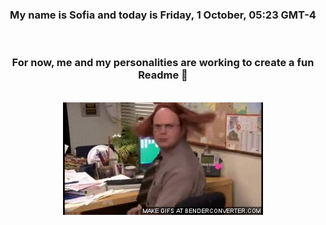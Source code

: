 


<div align="center">
<h3 >My name is Sofia and today is Friday, 1 October, 05:23 GMT-4</h3><br>
<h3 >For now, me and my personalities are working to create a fun Readme 👋
</h3><br>
<img src='img/dwight.gif' alt='working...'/>
</div>
